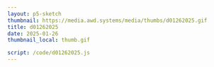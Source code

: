 ```yaml
---
layout: p5-sketch
thumbnail: https://media.awd.systems/media/thumbs/d01262025.gif
title: d01262025
date: 2025-01-26
thumbnail_local: thumb.gif

script: /code/d01262025.js
---
```


